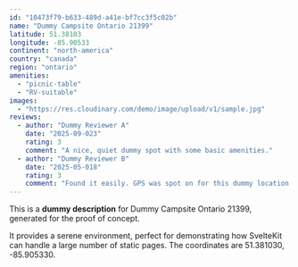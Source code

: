 ```yaml
---
id: "10473f79-b633-489d-a41e-bf7cc3f5c02b"
name: "Dummy Campsite Ontario 21399"
latitude: 51.38103
longitude: -85.90533
continent: "north-america"
country: "canada"
region: "ontario"
amenities:
  - "picnic-table"
  - "RV-suitable"
images:
  - "https://res.cloudinary.com/demo/image/upload/v1/sample.jpg"
reviews:
  - author: "Dummy Reviewer A"
    date: "2025-09-023"
    rating: 3
    comment: "A nice, quiet dummy spot with some basic amenities."
  - author: "Dummy Reviewer B"
    date: "2025-05-018"
    rating: 3
    comment: "Found it easily. GPS was spot on for this dummy location."
---
```


This is a **dummy description** for Dummy Campsite Ontario 21399, generated for the proof of concept.

It provides a serene environment, perfect for demonstrating how SvelteKit can handle a large number of static pages. The coordinates are 51.381030, -85.905330.
